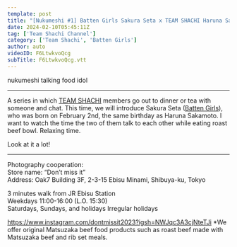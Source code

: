 ```yaml
---
template: post
title: "[Nukumeshi #1] Batten Girls Sakura Seta x TEAM SHACHI Haruna Sakamoto - This is Tokyo's Roast Beef! ! ! Eating Rice Warmly"
date: 2024-02-10T05:45:11Z
tag: ['Team Shachi Channel']
category: ['Team Shachi', 'Batten Girls']
author: auto 
videoID: F6LtwkvoQcg
subTitle: F6LtwkvoQcg.vtt
---
```

nukumeshi talking food idol

____________________________________________

A series in which [TEAM SHACHI](/artist/team-shachi/) members go out to dinner or tea with someone and chat.
This time, we will introduce Sakura Seta ([Batten Girls](/artist/batten-girls/)), who was born on February 2nd, the same birthday as Haruna Sakamoto.
I want to watch the time the two of them talk to each other while eating roast beef bowl.
Relaxing time.

Look at it a lot!
____________________________________________

Photography cooperation:  
Store name: “Don’t miss it”  
Address: Oak7 Building 3F, 2-3-15 Ebisu Minami, Shibuya-ku, Tokyo

3 minutes walk from JR Ebisu Station  
Weekdays 11:00-16:00 (L.O. 15:30)  
Saturdays, Sundays, and holidays Irregular holidays

https://www.instagram.com/dontmissit2023?igsh=NWJqc3A3cjNteTJi
*We offer original Matsuzaka beef food products such as roast beef made with Matsuzaka beef and rib set meals.

